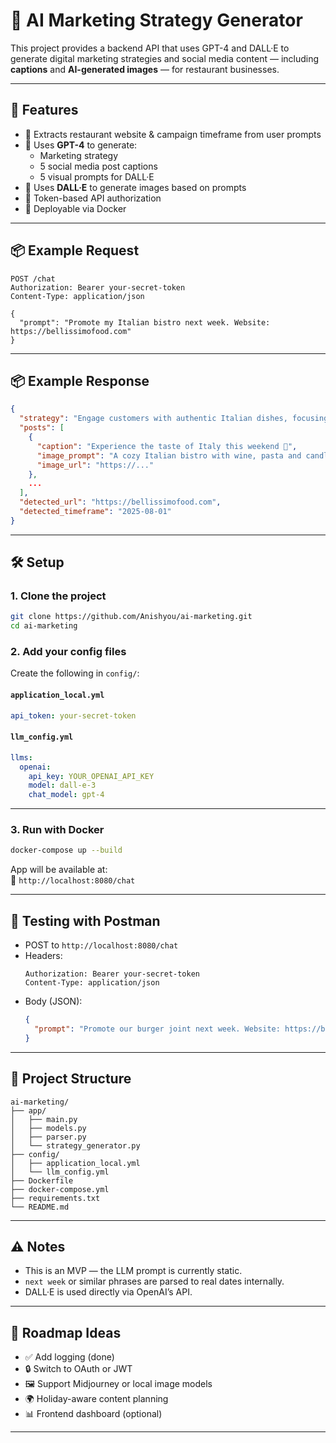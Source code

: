 # 🤖 AI Marketing Strategy Generator

This project provides a backend API that uses GPT-4 and DALL·E to generate digital marketing strategies and social media content — including **captions** and **AI-generated images** — for restaurant businesses.

---

## 🚀 Features

- 🔎 Extracts restaurant website & campaign timeframe from user prompts
- 🧠 Uses **GPT-4** to generate:
    - Marketing strategy
    - 5 social media post captions
    - 5 visual prompts for DALL·E
- 🎨 Uses **DALL·E** to generate images based on prompts
- 🔐 Token-based API authorization
- 🐳 Deployable via Docker

---

## 📦 Example Request

```
POST /chat
Authorization: Bearer your-secret-token
Content-Type: application/json

{
  "prompt": "Promote my Italian bistro next week. Website: https://bellissimofood.com"
}
```

---

## 📦 Example Response

```json
{
  "strategy": "Engage customers with authentic Italian dishes, focusing on freshness and family dining...",
  "posts": [
    {
      "caption": "Experience the taste of Italy this weekend 🍝",
      "image_prompt": "A cozy Italian bistro with wine, pasta and candlelight",
      "image_url": "https://..."
    },
    ...
  ],
  "detected_url": "https://bellissimofood.com",
  "detected_timeframe": "2025-08-01"
}
```

---

## 🛠️ Setup

### 1. Clone the project

```bash
git clone https://github.com/Anishyou/ai-marketing.git
cd ai-marketing
```

### 2. Add your config files

Create the following in `config/`:

#### `application_local.yml`
```yaml
api_token: your-secret-token
```

#### `llm_config.yml`
```yaml
llms:
  openai:
    api_key: YOUR_OPENAI_API_KEY
    model: dall-e-3
    chat_model: gpt-4
```

---

### 3. Run with Docker

```bash
docker-compose up --build
```

App will be available at:  
📍 `http://localhost:8080/chat`

---

## 🧪 Testing with Postman

- POST to `http://localhost:8080/chat`
- Headers:
  ```
  Authorization: Bearer your-secret-token
  Content-Type: application/json
  ```
- Body (JSON):
  ```json
  {
    "prompt": "Promote our burger joint next week. Website: https://burgerblast.com"
  }
  ```

---

## 📁 Project Structure

```
ai-marketing/
├── app/
│   ├── main.py
│   ├── models.py
│   ├── parser.py
│   └── strategy_generator.py
├── config/
│   ├── application_local.yml
│   └── llm_config.yml
├── Dockerfile
├── docker-compose.yml
├── requirements.txt
└── README.md
```

---

## ⚠️ Notes

- This is an MVP — the LLM prompt is currently static.
- `next week` or similar phrases are parsed to real dates internally.
- DALL·E is used directly via OpenAI’s API.

---

## 📌 Roadmap Ideas

- ✅ Add logging (done)
- 🔒 Switch to OAuth or JWT
- 🖼️ Support Midjourney or local image models
- 🌍 Holiday-aware content planning
- 📊 Frontend dashboard (optional)

---

